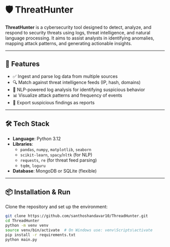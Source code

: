 # 🛡️ ThreatHunter

**ThreatHunter** is a cybersecurity tool designed to detect, analyze, and respond to security threats using logs, threat intelligence, and natural language processing. It aims to assist analysts in identifying anomalies, mapping attack patterns, and generating actionable insights.

---

## 🚀 Features

- ✅ Ingest and parse log data from multiple sources
- 🔍 Match against threat intelligence feeds (IP, hash, domains)
- 🧠 NLP-powered log analysis for identifying suspicious behavior
- 📊 Visualize attack patterns and frequency of events
- 📁 Export suspicious findings as reports

---

## 🛠️ Tech Stack

- **Language**: Python 3.12
- **Libraries**:
  - `pandas`, `numpy`, `matplotlib`, `seaborn`
  - `scikit-learn`, `spacy`/`nltk` (for NLP)
  - `requests`, `re` (for threat feed parsing)
  - `tqdm`, `loguru`
- **Database**: MongoDB or SQLite (flexible)

---


## 📦 Installation & Run

Clone the repository and set up the environment:

```bash
git clone https://github.com/santhoshandavar10/ThreadHunter.git
cd ThreadHunter
python -m venv venv
source venv/bin/activate  # On Windows use: venv\Scripts\activate
pip install -r requirements.txt
python main.py
